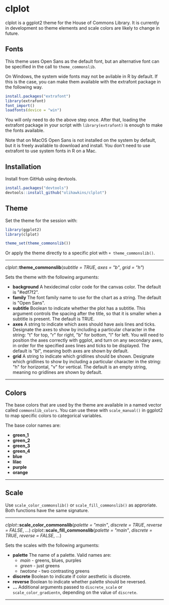 # clplot

clplot is a ggplot2 theme for the House of Commons Library. It is currently in development so theme elements and scale colors are likely to change in future.

## Fonts

This theme uses Open Sans as the default font, but an alternative font can be specified in the call to `theme_commonslib`.

On Windows, the system wide fonts may not be avilable in R by default. If this is the case, you can make them available with the extrafont package in the following way.

```r
install.packages("extrafont")
library(extrafont)
font_import()
loadfonts(device = "win")
```

You will only need to do the above step once. After that, loading the extrafont package in your script with `library(extrafont)` is enough to make the fonts available.

Note that on MacOS Open Sans is not installed on the system by default, but it is freely available to download and install. You don't need to use extrafont to use system fonts in R on a Mac.

## Installation

Install from GitHub using devtools.

``` r
install.packages("devtools")
devtools::install_github("olihawkins/clplot")
```

## Theme

Set the theme for the session with:

```r
library(ggplot2)
library(clplot)

theme_set(theme_commonslib())
```

Or apply the theme directly to a specific plot with `+ theme_commonslib()`.

---

_clplot_::__theme_commonslib__(_subtitle = TRUE_, _axes = "b"_, _grid = "h"_)

Sets the theme with the following arguments:

* __background__  A hexidecimal color code for the canvas color. The default is "#edf7f2".
* __family__ The font family name to use for the chart as a string. The default is "Open Sans".
* __subtitle__ Boolean to indicate whether the plot has a subtitle. This argument controls the spacing after the title, so that it is smaller when a subtitle is present. The default is TRUE.
* __axes__ A string to indicate which axes should have axis lines and ticks. Designate the axes to show by including a particular character in the string: "t" for top, "r" for right, "b" for bottom, "l" for left. You will need to position the axes correctly with ggplot, and turn on any secondary axes, in order for the specified axes lines and ticks to be displayed. The default is "bl", meaning both axes are shown by default.
* __grid__ A string to indicate which gridlines should be shown. Designate which gridlines to show by including a particular character in the string: "h" for horizontal, "v" for vertical. The default is an empty string, meaning no gridlines are shown by default.

---

## Colors

The base colors that are used by the theme are available in a named vector called `commonslib_colors`. You can use these with `scale_manual()` in ggplot2 to map specific colors to categorical variables.

The base color names are:

* __green_1__
* __green_2__
* __green_3__
* __green_4__
* __blue__
* __lilac__
* __purple__
* __orange__

---

## Scale

Use `scale_color_commonslib()` or `scale_fill_commonslib()` as approriate. Both functions have the same signature.

---

_clplot_::__scale_color_commonslib__(_palette = "main"_, _discrete = TRUE_, _reverse = FALSE_, _..._)
_clplot_::__scale_fill_commonslib__(_palette = "main"_, _discrete = TRUE_, _reverse = FALSE_, _..._)

Sets the scales with the following arguments:

* __palette__ The name of a palette. Valid names are:
    * _main_ - greens, blues, purples
    * _green_ - just greens
    * _twotone_ - two contrasting greens
* __discrete__ Boolean to indicate if color aesthetic is discrete.
* __reverse__ Boolean to indicate whether palette should be reversed.
* __...__ Additional arguments passed to `discrete_scale` or `scale_color_gradientn`, depending on the value of `discrete`.

---
